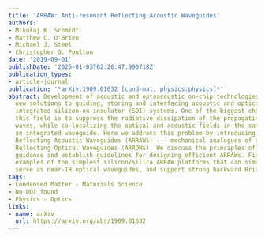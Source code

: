 ```yaml
---
title: 'ARRAW: Anti-resonant Reflecting Acoustic Waveguides'
authors:
- Mikołaj K. Schmidt
- Matthew C. O'Brien
- Michael J. Steel
- Christopher G. Poulton
date: '2019-09-01'
publishDate: '2025-01-03T02:26:47.990718Z'
publication_types:
- article-journal
publication: '*arXiv:1909.01632 [cond-mat, physics:physics]*'
abstract: Development of acoustic and optoacoustic on-chip technologies calls for
  new solutions to guiding, storing and interfacing acoustic and optical waves in
  integrated silicon-on-insulator (SOI) systems. One of the biggest challenges in
  this field is to suppress the radiative dissipation of the propagating acoustic
  waves, while co-localizing the optical and acoustic fields in the same region of
  an integrated waveguide. Here we address this problem by introducing Anti-Resonant
  Reflecting Acoustic Waveguides (ARRAWs) --- mechanical analogues of the Anti-Resonant
  Reflecting Optical Waveguides (ARROWs). We discuss the principles of anti-resonant
  guidance and establish guidelines for designing efficient ARRAWs. Finally, we demonstrate
  examples of the simplest silicon/silica ARRAW platforms that can simultaneously
  serve as near-IR optical waveguides, and support strong backward Brillouin scattering.
tags:
- Condensed Matter - Materials Science
- No DOI found
- Physics - Optics
links:
- name: arXiv
  url: https://arxiv.org/abs/1909.01632
---
```

